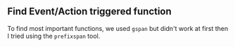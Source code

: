 ## Find Event/Action triggered function
To find most important functions, we used `gspan` but didn't work at first then I tried using the `prefixspan` tool.
